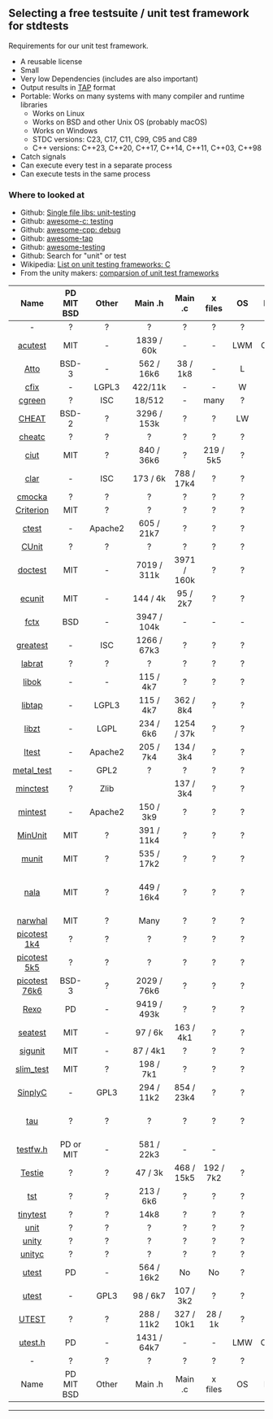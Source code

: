 ## Selecting a free testsuite / unit test framework for stdtests

Requirements for our unit test framework.

  * A reusable license
  * Small
  * Very low Dependencies (includes are also important)
  * Output results in [TAP](https://www.testanything.org) format
  * Portable: Works on many systems with many compiler and runtime libraries
    * Works on Linux
    * Works on BSD and other Unix OS (probably macOS)
    * Works on Windows
    * STDC versions: C23, C17, C11, C99, C95 and C89
    * C++ versions: C++23, C++20, C++17, C++14, C++11, C++03, C++98
  * Catch signals
  * Can execute every test in a separate process
  * Can execute tests in the same process


### Where to looked at

 - Github: [Single file libs: unit-testing](https://github.com/nothings/single_file_libs#unit-testing)
 - Github: [awesome-c: testing](https://github.com/oz123/awesome-c#testing)
 - Github: [awesome-cpp: debug](https://github.com/fffaraz/awesome-cpp#debug)
 - Github: [awesome-tap](https://github.com/sindresorhus/awesome-tap)
 - Github: [awesome-testing](https://github.com/TheJambo/awesome-testing)
 - Github: Search for "unit" or test
 - Wikipedia: [List on unit testing frameworks: C](https://en.wikipedia.org/wiki/List_of_unit_testing_frameworks#C)
 - From the unity makers: [comparsion of unit test frameworks](https://www.throwtheswitch.org/comparison-of-unit-test-frameworks)

 |Name|PD MIT BSD|Other|Main .h|Main .c|x files|OS|Lang|SIG|Exec|Comments|
 |:-:|:-:|:-:|:-:|:-:|:-:|:-:|:-:|:-:|:-:|:-:|
 |-|?|?|?|?|?|?|?|?|?|?|
 |[acutest](https://github.com/mity/acutest)|MIT|-|1839 / 60k|-|-|LWM|C,C++|SIG|U,W|timer, TAP|
 |[Atto](https://github.com/TheMatjaz/atto)|BSD-3|-|562 / 16k6|38 / 1k8|-|L|C|-|-|cmake|
 |[cfix](https://github.com/jpassing/cfix)|-|LGPL3|422/11k|-|-|W|C|SEH|?|xUnit|
 |[cgreen](https://github.com/cgreen-devs/cgreen)|?|ISC|18/512|-|many|?|?|?|?|?|
 |[CHEAT](https://github.com/Tuplanolla/cheat)|BSD-2|?|3296 / 153k|?|?|LW|?|?|U,W|timeval|
 |[cheatc](https://github.com/Tuplanolla/cheat)|?|?|?|?|?|?|?|?|?|?|
 |[ciut](https://github.com/yhfudev/cpp-ci-unit-test)|MIT|?|840 / 36k6|?|219 / 5k5|?|?|?|?|?|
 |[clar](https://github.com/clar-test/clar)|-|ISC|173 / 6k|788 / 17k4|?|?|?|?|?|?|
 |[cmocka](https://github.com/clibs/cmocka)|?|?|?|?|?|?|?|?|?|?|
 |[Criterion](https://github.com/Snaipe/Criterion)|MIT|?|?|?|?|?|?|?|?|?|
 |[ctest](https://github.com/bvdberg/ctest)|-|Apache2|605 / 21k7|?|?|?|?|?|?|?|
 |[CUnit](https://github.com/jacklicn/CUnit)|?|?|?|?|?|?|?|?|?|?|
 |[doctest](https://github.com/doctest/doctest)|MIT|-|7019 / 311k|3971 / 160k|?|?|C++|-|-|-|
 |[ecunit](https://github.com/utisam/ecunit)|MIT|-|144 / 4k|95 / 2k7|?|?|?|?|?|?|
 |[fctx](https://github.com/imb/fctx)|BSD|-|3947 / 104k|-|-|-|C / C++|-|-|-|
 |[greatest](https://github.com/silentbicycle/greatest)|-|ISC|1266 / 67k3|?|?|?|?|?|?|?|
 |[labrat](https://github.com/squarewave/labrat)|?|?|?|?|?|?|?|?|?|?|
 |[libok](https://github.com/zorgnax/libtap)|-|-|115 / 4k7|?|?|?|?|?|?|?|
 |[libtap](https://github.com/zorgnax/libtap)|-|LGPL3|115 / 4k7|362 / 8k4|?|?|?|?|?|?|
 |[libzt](https://github.com/zyga/libzt)|-|LGPL|234 / 6k6|1254 / 37k|?|?|?|?|?|?|
 |[ltest](https://github.com/MartinBloedorn/ltest)|-|Apache2|205 / 7k4|134 / 3k4|?|?|?|?|?|?|
 |[metal_test](https://github.com/PabloMansanet/metal_test)|-|GPL2|?|?|?|?|?|?|?|?|
 |[minctest](https://github.com/codeplea/minctest)|?|Zlib||137 / 3k4|?|?|?|?|?|?|?|
 |[mintest](https://github.com/marshall/mintest)|-|Apache2|150 / 3k9|?|?|?|?|?|?|?|
 |[MinUnit](https://github.com/siu/minunit)|MIT|?|391 / 11k4|?|?|?|?|?|?|?|
 |[munit](https://github.com/nemequ/munit)|MIT|?|535 / 17k2|?|?|?|?|?|?|?|
 |[nala](https://github.com/eerimoq/nala)|MIT|?|449 / 16k4|?|?|?|?|?|?|C11: _Generic, but nice features|
 |[narwhal](https://github.com/vberlier/narwhal)|MIT|?|Many|?|?|?|?|?|?|?|
 |[picotest 1k4](https://github.com/chriscowdery/piCotest.git)|?|?|?|?|?|?|?|?|?|?|
 |[picotest 5k5](https://github.com/colinbarry/picotest.git)|?|?|?|?|?|?|?|?|?|?|
 |[picotest 76k6](https://github.com/fredericbonnet/picotest)|BSD-3|?|2029 / 76k6|?|?|?|?|?|?|?|
 |[Rexo](https://github.com/christophercrouzet/rexo)|PD|-|9419 / 493k|?|?|?|?|?|?|?|
 |[seatest](https://github.com/keithn/seatest)|MIT|-|97 / 6k|163 / 4k1|?|?|?|?|?|?|
 |[sigunit](https://github.com/SigJig/sigunit)|MIT|-|87 / 4k1|?|?|?|?|?|?|?|
 |[slim_test](https://github.com/arkanis/single-header-file-c-libs)|MIT|?|198 / 7k1|?|?|?|?|?|?|?|
 |[SinplyC](https://github.com/Rebelstack/simplyc)|-|GPL3|294 / 11k2|854 / 23k4|?|?|?|?|?|?|
 |[tau](https://github.com/jasmcaus/tau)|?|?|?|?|?|?|?|?|?|C11, but using auto register|
 |[testfw.h](https://github.com/mattiasgustavsson/libs)|PD or MIT|-|581 / 22k3|-|-||
 |[Testie](https://github.com/embeardded/Testie.git)|?|?|47 / 3k|468 / 15k5|192 / 7k2|?|?|?|?|?|
 |[tst](https://github.com/mattwidmann/tst)|?|?|213 / 6k6|?|?|?|?|?|?|?|
 |[tinytest](https://github.com/ccosmin/tinytest)|?|?|14k8|?|?|?|?|?|?|?|
 |[unit](https://github.com/eliasku/unit)|?|?|?|?|?|?|?|?|?|?|
 |[unity](https://github.com/ThrowTheSwitch/Unity)|?|?|?|?|?|?|?|?|?|?|
 |[unityc](https://github.com/bradfa/unityc)|?|?|?|?|?|?|?|?|?|?|
 |[utest](https://github.com/evolutional/utest)|PD|-|564 / 16k2|No|No|?|?|?|?|C99: var.args|
 |[utest](https://github.com/davilamr/utest)| -|GPL3|98 / 6k7|107 / 3k2|?|?|?|?|?|?|
 |[UTEST](https://github.com/jhdenton/UTEST)|?|?|288 / 11k2|327 / 10k1|28 / 1k|?|?|?|?|?|
 |[utest.h](https://github.com/sheredom/utest.h)|PD|-|1431 / 64k7|-|-|LMW|C/C++|?|||
 |-|?|?|?|?|?|?|?|?|?|?|
 |Name|PD MIT BSD|Other|Main .h|Main .c|x files|OS|Lang|SIG|Exec|Comments|

---

